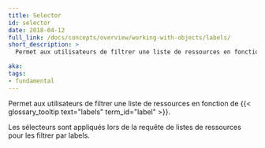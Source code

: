 ```yaml
---
title: Selector
id: selector
date: 2018-04-12
full_link: /docs/concepts/overview/working-with-objects/labels/
short_description: >
  Permet aux utilisateurs de filtrer une liste de ressources en fonction de labels.

aka: 
tags:
- fundamental
---
```

 Permet aux utilisateurs de filtrer une liste de ressources en fonction de {{< glossary_tooltip text="labels" term_id="label" >}}.

<!--more--> 

Les sélecteurs sont appliqués lors de la requête de listes de ressources pour les filtrer par labels.
